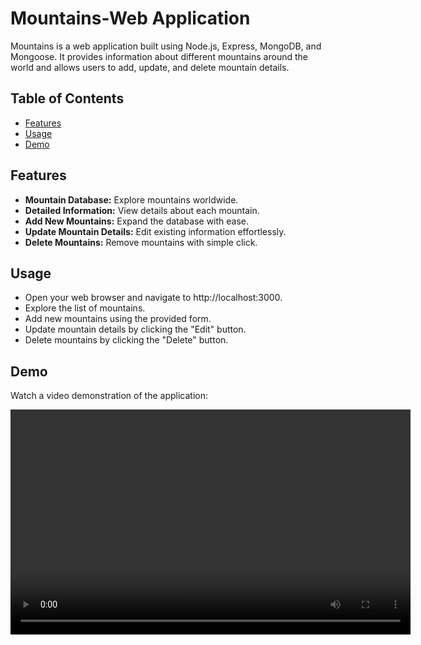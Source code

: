 # Mountains-Web Application

Mountains is a web application built using Node.js, Express, MongoDB, and Mongoose. It provides information about different mountains around the world and allows users to add, update, and delete mountain details.
## Table of Contents

- [Features](#features)
- [Usage](#usage)
- [Demo](#demo)

  
## Features
  - **Mountain Database:** Explore mountains worldwide.
  - **Detailed Information:** View details about each mountain.
  - **Add New Mountains:** Expand the database with ease.
  - **Update Mountain Details:** Edit existing information effortlessly.
  - **Delete Mountains:** Remove mountains with simple click.

## Usage
 - Open your web browser and navigate to http://localhost:3000.
 - Explore the list of mountains.
 - Add new mountains using the provided form.
 - Update mountain details by clicking the "Edit" button.
 - Delete mountains by clicking the "Delete" button.

## Demo

Watch a video demonstration of the application:

<video width="640" height="360" controls>
  <source src="videos/demo.mp4" type="video/mp4">
  Your browser does not support the video tag.
</video>

